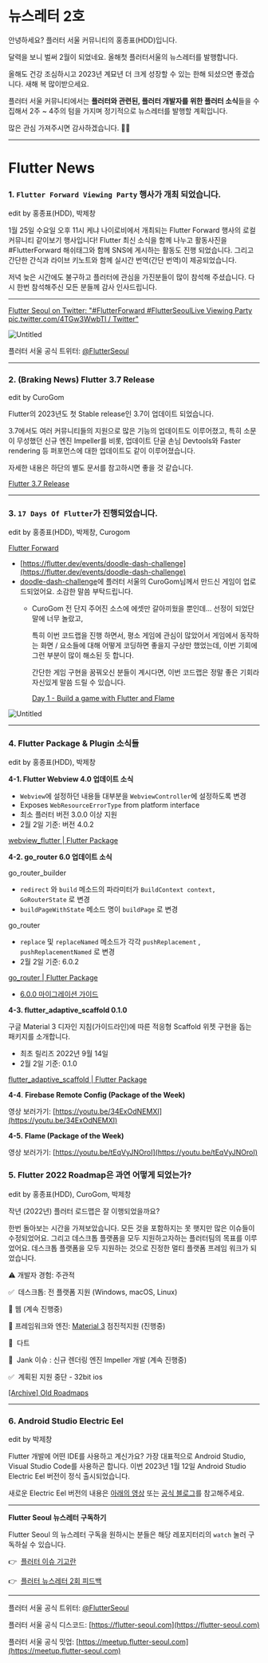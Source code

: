 # 뉴스레터 2호

안녕하세요? 플러터 서울 커뮤니티의 홍종표(HDD)입니다.

달력을 보니 벌써 2월이 되었네요. 올해첫 플러터서울의 뉴스레터를 발행합니다.  

올해도 건강 조심하시고 2023년 계묘년 더 크게 성장할 수 있는 한해 되셨으면 좋겠습니다. 새해 복 많이받으세요. 

플러터 서울 커뮤니티에서는 **플러터와 관련된, 플러터 개발자를 위한 플러터 소식**들을 수집해서 2주 ~ 4주의 텀을 가지며 정기적으로 뉴스레터를 발행할 계획입니다.

많은 관심 가져주시면 감사하겠습니다. 🙇‍♂️

---
# Flutter News

### 1. `Flutter Forward Viewing Party` 행사가 개최 되었습니다.

edit by 홍종표(HDD), 박제창

1월 25일 수요일 오후 11시 케냐 나이로비에서 개최되는 Flutter Forward 행사의 로컬 커뮤니티 같이보기 행사입니다!
Flutter 최신 소식을 함께 나누고 활동사진을 #FlutterForward 해쉬태그와 함께 SNS에 게시하는 활동도 진행 되었습니다.
그리고 간단한 간식과 라이브 키노트와 함께 실시간 번역(간단 번역)이 제공되었습니다. 

저녁 늦은 시간에도 불구하고 플러터에 관심을 가진분들이 많이 참석해 주셨습니다. 다시 한번 참석해주신 모든 분들께 감사 인사드립니다.  
****

[](https://www.meetup.com/flutter-seoul/events/290973832)

[Flutter Seoul on Twitter: "#FlutterForward #FlutterSeoulLive Viewing Party pic.twitter.com/4TGw3WwbTl / Twitter"](https://twitter.com/flutterseoul/status/1618253574932430848?s=61&t=1lvvhkp7LX_b-JT8sVoYCA)

![Untitled](../assets/newsletter_2nd/1.png)

플러터 서울 공식 트위터: [@FlutterSeoul](https://twitter.com/flutterseoul?s=21&t=1lvvhkp7LX_b-JT8sVoYCA)

---

### 2. (Braking News) Flutter 3.7 Release

edit by CuroGom

Flutter의 2023년도 첫 Stable release인 3.7이 업데이트 되었습니다.

3.7에서도 여러 커뮤니티들의 지원으로 많은 기능의 업데이트도 이루어졌고,
특히 소문이 무성했던 신규 엔진 Impeller를 비롯, 업데이트 단골 손님 Devtools와 
Faster rendering 등 퍼포먼스에 대한 업데이트도 같이 이루어졌습니다.

자세한 내용은 하단의 별도 문서를 참고하시면 좋을 것 같습니다.

[Flutter 3.7 Release](https://www.notion.so/Flutter-3-7-Release-9cbf6e16c8f1438ca0ca4637b9e70a38)

---

### 3. `17 Days Of Flutter`가 진행되었습니다.

edit by 홍종표(HDD), 박제창, Curogom

[Flutter Forward](https://flutter.dev/events/flutter-forward#17-days-of-flutter)

[](https://www.meetup.com/flutter-seoul/events/290758387/?_xtd=gatlbWFpbF9jbGlja9oAJGZkN2ViNzBkLWRhNDAtNGFmYy04ZGFhLWM0Yzc5OGJiMzQwNg%253D%253D&_af=event&_af_eid=290758387)

- [https://flutter.dev/events/doodle-dash-challenge](https://flutter.dev/events/doodle-dash-challenge)
- [doodle-dash-challenge](https://flutter.dev/events/doodle-dash-challenge)에 플러터 서울의 CuroGom님께서 만드신 게임이 업로드되었어요. 소감한 말씀 부탁드립니다.
    - CuroGom
    전 단지 주어진 소스에 에셋만 갈아끼웠을 뿐인데…
    선정이 되었단 말에 너무 놀랐고,
        
        특히 이번 코드랩을 진행 하면서, 평소 게임에 관심이 많았어서
        게임에서 동작하는 화면 / 요소들에 대해 어떻게 코딩하면 좋을지 구상만 했었는데,
        이번 기회에 그런 부분이 많이 해소된 듯 합니다.
        
        간단한 게임 구현을 꿈꿔오신 분들이 계시다면, 
        이번 코드랩은 정말 좋은 기회라 자신있게 말씀 드릴 수 있습니다.
        
        [Day 1 - Build a game with Flutter and Flame](https://www.notion.so/Day-1-Build-a-game-with-Flutter-and-Flame-635371f7a14c4012a91022d7b9c2a5b8)
        

![Untitled](../assets/newsletter_2nd/2.png)

---

### 4. Flutter Package & Plugin 소식들

edit by 홍종표(HDD), 박제창 

**4-1. Flutter Webview 4.0 업데이트 소식**

- `Webview`에 설정하던 내용들 대부분을 `WebviewController`에 설정하도록 변경
- Exposes `WebResourceErrorType` from platform interface
- 최소 플러터 버전 3.0.0 이상 지원
- 2월 2일 기준: 버전 4.0.2

[webview_flutter | Flutter Package](https://pub.dev/packages/webview_flutter)

**4-2. go_router 6.0 업데이트 소식**

go_router_builder

- `redirect` 와 `build` 메소드의 파라미터가 `BuildContext context, GoRouterState` 로 변경
- `buildPageWithState` 메소드 명이 `buildPage` 로 변경

go_router

- `replace` 및 `replaceNamed` 메소드가 각각 `pushReplacement` , `pushReplacementNamed` 로 변경
- 2월 2일 기준: 6.0.2

[go_router | Flutter Package](https://pub.dev/packages/go_router)

- [6.0.0 마이그레이션 가이드](https://docs.google.com/document/d/1CMJwd5Moq_scvHf-trRldy9RW5MU7_Y8IB1aTrny-6s/edit)

**4-3. flutter_adaptive_scaffold 0.1.0**

구글 Material 3 디자인 지침(가이드라인)에 따른 적응형 Scaffold 위젯 구현을 돕는 패키지를 소개합니다.  

- 최초 릴리즈 2022년 9월 14일
- 2월 2일 기준: 0.1.0

[flutter_adaptive_scaffold | Flutter Package](https://pub.dev/packages/flutter_adaptive_scaffold)

**4-4**. ****Firebase Remote Config (Package of the Week)****

영상 보러가기: [https://youtu.be/34ExOdNEMXI](https://youtu.be/34ExOdNEMXI)

**4-5.** ****Flame (Package of the Week)****

영상 보러가기: [https://youtu.be/tEqVyJNOroI](https://youtu.be/tEqVyJNOroI)

### 5. Flutter 2022 Roadmap은 과연 어떻게 되었는가?

edit by 홍종표(HDD), CuroGom, 박제창 

작년 (2022년) 플러터 로드맵은 잘 이행되었을까요? 

한번 돌아보는 시간을 가져보았습니다. 모든 것을 포함하지는 못 햇지만 많은 이슈들이 수정되었어요. 그리고 데스크톱 플랫폼을 모두 지원하고자하는 플러터팀의 목표를 이루었어요. 
데스크톱 플랫폼을 모두 지원하는 것으로 진정한 멀티 플랫폼 프레임 워크가 되었습니다.

⚠  개발자 경험: 주관적 

✅  데스크톱: 전 플랫폼 지원 (Windows, macOS, Linux)

🚧  웹 (계속 진행중)

🚧  프레임워크와 엔진: [Material 3](https://m3.material.io/) 점진적지원 (진행중)

🚧  다트

🚧  Jank 이슈 : 신규 렌더링 엔진 Impeller 개발 (계속 진행중)

✅  계획된 지원 중단 - 32bit ios

[[Archive] Old Roadmaps](https://github.com/flutter/flutter/wiki/%5BArchive%5D-Old-Roadmaps#2022)

---

### 6. Android Studio ****Electric Eel****

edit by 박제창

Flutter 개발에 어떤 IDE를 사용하고 계신가요? 가장 대표적으로 Android Studio, Visual Studio Code를 사용하곤 합니다. 이번 2023년 1월 12일 Android Studio Electric Eel 버전이 정식 출시되었습니다.

새로운 Electric Eel 버전의 내용은 [아래의 영상](https://youtu.be/bVt14IBv4NA) 또는 [공식 블로그](https://android-developers.googleblog.com/2023/01/android-studio-electric-eel.html)를 참고해주세요.

---

**Flutter Seoul 뉴스레터 구독하기**

Flutter Seoul 의 뉴스레터 구독을 원하시는 분들은 해당 레포지터리의 `watch` 눌러 구독하실 수 있습니다.

👉  [플러터 이슈 기고란](https://docs.google.com/forms/d/1P58z7f_YC-BJehHW3xa2dp1impmFwrmEhOJUTDVfWPo/edit)

👉  [플러터 뉴스레터 2회 피드백](https://docs.google.com/forms/d/1A55EWMx1qGsmiVAfJ9bqVS8FG1hlgxT_Gn5C9C9F-Sw/edit)

---

플러터 서울 공식 트위터: [@FlutterSeoul](https://twitter.com/flutterseoul?s=21&t=1lvvhkp7LX_b-JT8sVoYCA)

플러터 서울 공식 디스코드: [https://flutter-seoul.com](https://flutter-seoul.com)

플러터 서울 공식 밋업: [https://meetup.flutter-seoul.com](https://meetup.flutter-seoul.com)
